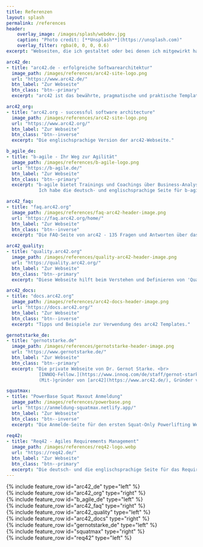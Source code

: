```yaml
---
title: Referenzen
layout: splash
permalink: /references
header:
    overlay_image: /images/splash/webdev.jpg
    caption: "Photo credit: [**Unsplash**](https://unsplash.com)"
    overlay_filter: rgba(0, 0, 0, 0.6)
excerpt: "Webseiten, die ich gestaltet oder bei denen ich mitgewirkt habe"

arc42_de:
- title: "arc42.de - erfolgreiche Softwarearchitektur"
  image_path: /images/references/arc42-site-logo.png
  url: "https://www.arc42.de/"
  btn_label: "Zur Webseite"
  btn_class: "btn--primary"
  excerpt: "arc42 ist das bewährte, pragmatische und praktische Template zur Dokumentation von Softwarearchitektur."

arc42_org:
- title: "arc42.org - successful software architecture"
  image_path: /images/references/arc42-site-logo.png
  url: "https://www.arc42.org/"
  btn_label: "Zur Webseite"
  btn_class: "btn--inverse"
  excerpt: "Die englischsprachige Version der arc42-Webseite."

b_agile_de:
- title: "b-agile - Ihr Weg zur Agilität"
  image_path: /images/references/b-agile-logo.png
  url: "https://b-agile.de/"
  btn_label: "Zur Webseite"
  btn_class: "btn--primary"
  excerpt: "b-agile bietet Trainings und Coachings über Business-Analyse & Requirements Engineering und System-/Software-Architekturen. <br> <br>
            Ich habe die deutsch- und englischsprachige Seite für b-agile entwickelt."

arc42_faq:
- title: "faq.arc42.org"
  image_path: /images/references/faq-arc42-header-image.png
  url: "https://faq.arc42.org/home/"
  btn_label: "Zur Webseite"
  btn_class: "btn--inverse"
  excerpt: "Die FAQ-Seite von arc42 - 135 Fragen und Antworten über das Architektur-Dokumentations-Template."

arc42_quality:
- title: "quality.arc42.org"
  image_path: /images/references/quality-arc42-header-image.png
  url: "https://quality.arc42.org/"
  btn_label: "Zur Webseite"
  btn_class: "btn--primary"
  excerpt: "Diese Webseite hilft beim Verstehen und Definieren von 'Qualität' und Qualitätsanforderungen von Informatiksystemen."

arc42_docs:
- title: "docs.arc42.org"
  image_path: /images/references/arc42-docs-header-image.png
  url: "https://docs.arc42.org/"
  btn_label: "Zur Webseite"
  btn_class: "btn--inverse"
  excerpt: "Tipps und Beispiele zur Verwendung des arc42 Templates."

gernotstarke_de:
- title: "gernotstarke.de"
  image_path: /images/references/gernotstarke-header-image.png
  url: "https://www.gernotstarke.de/"
  btn_label: "Zur Webseite"
  btn_class: "btn--primary"
  excerpt: "Die private Webseite von Dr. Gernot Starke. <br>
            [INNOQ-Fellow.](https://www.innoq.com/de/staff/gernot-starke/) Coach und Consultant für Softwareprojekte, berät Organisationen aus unterschiedlichen Branchen, mit Fokus Informationssysteme. <br>
            (Mit-)gründer von [arc42](https://www.arc42.de/), Gründer von [aim42](https://www.aim42.org/), Gründungsmitglied des [iSAQB e.V](https://www.isaqb.org/)..."

squatmax:
- title: "PowerBase Squat Maxout Anmeldung"
  image_path: /images/references/powerbase.png
  url: "https://anmeldung-squatmax.netlify.app/"
  btn_label: "Zur Webseite"
  btn_class: "btn--inverse"
  excerpt: "Die Anmelde-Seite für den ersten Squat-Only Powerlifting Wettkampf, das PowerBase Squat Maxout!"
    
req42:
- title: "Req42 - Agiles Requirements Management"
  image_path: /images/references/req42-logo.webp
  url: "https://req42.de/"  
  btn_label: "Zur Webseite"
  btn_class: "btn--primary"
  excerpt: "Die deutsch- und die englischsprachige Seite für das Requirements Management Framework req42"
---
```


<div class="references_bright">
{% include feature_row id="arc42_de" type="left" %}
</div>

<div class="references_dark">
{% include feature_row id="arc42_org" type="right" %}
</div>

<div class="references_bright">
{% include feature_row id="b_agile_de" type="left" %}
</div>

<div class="references_dark">
{% include feature_row id="arc42_faq" type="right" %}
</div>

<div class="references_bright">
{% include feature_row id="arc42_quality" type="left" %}
</div>

<div class="references_dark">
{% include feature_row id="arc42_docs" type="right" %}
</div>

<div class="references_bright">
{% include feature_row id="gernotstarke_de" type="left" %}
</div>

<div class="references_dark">
{% include feature_row id="squatmax" type="right" %}
</div>

<div class="references_bright">
{% include feature_row id="req42" type="left" %}
</div>
